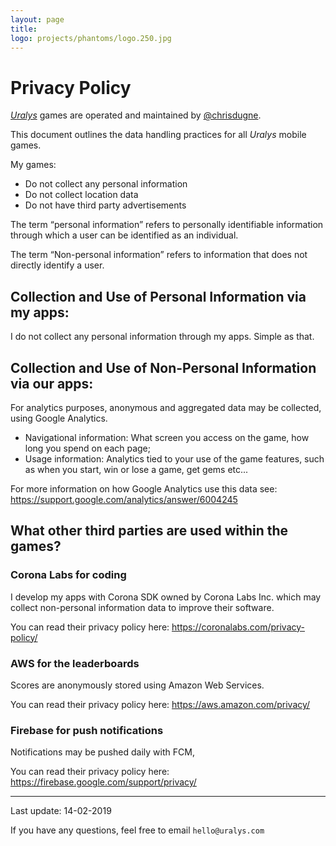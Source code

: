 ```yaml
---
layout: page
title:
logo: projects/phantoms/logo.250.jpg
---
```


# Privacy Policy

[_Uralys_](http://uralys.com) games are operated and maintained by [@chrisdugne](https://twitter.com/chrisdugne).

This document outlines the data handling practices for all _Uralys_ mobile games.

My games:

- Do not collect any personal information
- Do not collect location data
- Do not have third party advertisements

The term “personal information” refers to personally identifiable information through which a user can be identified as an individual.

The term “Non-personal information” refers to information that does not directly identify a user.

## Collection and Use of Personal Information via my apps:

I do not collect any personal information through my apps. Simple as that.

## Collection and Use of Non-Personal Information via our apps:

For analytics purposes, anonymous and aggregated data may be collected, using Google Analytics.

- Navigational information: What screen you access on the game, how long you spend on each page;
- Usage information: Analytics tied to your use of the game features, such as when you start, win or lose a game, get gems etc...

For more information on how Google Analytics use this data see: https://support.google.com/analytics/answer/6004245

## What other third parties are used within the games?

### Corona Labs for coding

I develop my apps with Corona SDK owned by Corona Labs Inc. which may collect non-personal information data to improve their software.

You can read their privacy policy here: https://coronalabs.com/privacy-policy/

### AWS for the leaderboards

Scores are anonymously stored using Amazon Web Services.

You can read their privacy policy here: https://aws.amazon.com/privacy/

### Firebase for push notifications

Notifications may be pushed daily with FCM,

You can read their privacy policy here: https://firebase.google.com/support/privacy/

---

Last update: 14-02-2019

If you have any questions, feel free to email `hello@uralys.com`

